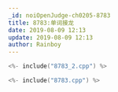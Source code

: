 ```yaml
---
_id: noiOpenJudge-ch0205-8783
title: 8783:单词接龙
date: 2019-08-09 12:13
update: 2019-08-09 12:13
author: Rainboy
---
```


```c
<%- include("8783_2.cpp") %>
```

```c
<%- include("8783.cpp") %>
```

